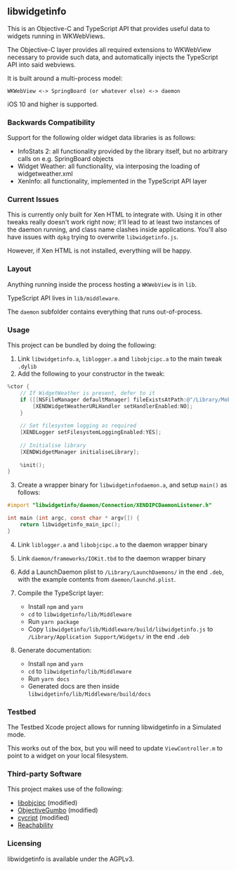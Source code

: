 ## libwidgetinfo

This is an Objective-C and TypeScript API that provides useful data to widgets running in WKWebViews.

The Objective-C layer provides all required extensions to WKWebView necessary to provide such data, and automatically injects the TypeScript API into said webviews.

It is built around a multi-process model:

```
WKWebView <-> SpringBoard (or whatever else) <-> daemon
```

iOS 10 and higher is supported.

### Backwards Compatibility

Support for the following older widget data libraries is as follows:

- InfoStats 2: all functionality provided by the library itself, but no arbitrary calls on e.g. SpringBoard objects
- Widget Weather: all functionality, via interposing the loading of widgetweather.xml
- XenInfo: all functionality, implemented in the TypeScript API layer

### Current Issues

This is currently only built for Xen HTML to integrate with. Using it in other tweaks really doesn't work right now; it'll lead to at least two instances of the daemon running, and class name clashes inside applications. You'll also have issues with `dpkg` trying to overwrite `libwidgetinfo.js`.

However, if Xen HTML is not installed, everything will be happy.

### Layout

Anything running inside the process hosting a `WKWebView` is in `lib`.

TypeScript API lives in `lib/middleware`.

The `daemon` subfolder contains everything that runs out-of-process. 

### Usage

This project can be bundled by doing the following:

1. Link `libwidgetinfo.a`, `liblogger.a` and `libobjcipc.a` to the main tweak `.dylib`
2. Add the following to your constructor in the tweak:

```objective-c
%ctor {
    // If WidgetWeather is present, defer to it
    if ([[NSFileManager defaultManager] fileExistsAtPath:@"/Library/MobileSubstrate/DynamicLibraries/WWRefresh.dylib"]) {
        [XENDWidgetWeatherURLHandler setHandlerEnabled:NO];
    }
    
    // Set filesystem logging as required
    [XENDLogger setFilesystemLoggingEnabled:YES];
    
    // Initialise library
    [XENDWidgetManager initialiseLibrary];
    
    %init();
}
```

3. Create a wrapper binary for `libwidgetinfodaemon.a`, and setup `main()` as follows:

```objective-c
#import "libwidgetinfo/daemon/Connection/XENDIPCDaemonListener.h"

int main (int argc, const char * argv[]) {
    return libwidgetinfo_main_ipc();
}
```

4. Link `liblogger.a` and `libobjcipc.a` to the daemon wrapper binary
5. Link `daemon/frameworks/IOKit.tbd` to the daemon wrapper binary
6. Add a LaunchDaemon plist to `/Library/LaunchDaemons/` in the end `.deb`, with the example contents from `daemon/launchd.plist`.
7. Compile the TypeScript layer:

    - Install `npm` and `yarn`
    - `cd` to `libwidgetinfo/lib/Middleware`
    - Run `yarn package`
    - Copy `libwidgetinfo/lib/Middleware/build/libwidgetinfo.js` to `/Library/Application Support/Widgets/` in the end `.deb`
    
8. Generate documentation:

    - Install `npm` and `yarn`
    - `cd` to `libwidgetinfo/lib/Middleware`
    - Run `yarn docs`
    - Generated docs are then inside `libwidgetinfo/lib/Middleware/build/docs`
    
### Testbed
    
The Testbed Xcode project allows for running libwidgetinfo in a Simulated mode.

This works out of the box, but you will need to update `ViewController.m` to point to a widget on your local filesystem.

### Third-party Software

This project makes use of the following:

- [libobjcipc](https://github.com/a1anyip/libobjcipc) (modified)
- [ObjectiveGumbo](https://github.com/thomasdenney/ObjectiveGumbo) (modified)
- [cycript](https://git.saurik.com/cycript.git) (modified)
- [Reachability](https://github.com/tonymillion/Reachability)

### Licensing

libwidgetinfo is available under the AGPLv3.
